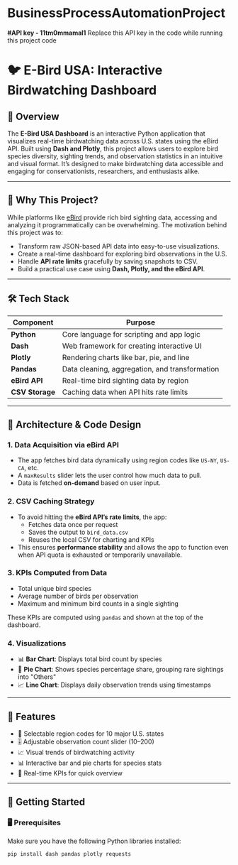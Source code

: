 # BusinessProcessAutomationProject

**#API key - 11tm0mmamal1** Replace this API key in the code while running this project code

# 🐦 E-Bird USA: Interactive Birdwatching Dashboard

## 📌 Overview

The **E-Bird USA Dashboard** is an interactive Python application that visualizes real-time birdwatching data across U.S. states using the eBird API. Built using **Dash and Plotly**, this project allows users to explore bird species diversity, sighting trends, and observation statistics in an intuitive and visual format. It’s designed to make birdwatching data accessible and engaging for conservationists, researchers, and enthusiasts alike.

---

## 🎯 Why This Project?

While platforms like [eBird](https://ebird.org/home) provide rich bird sighting data, accessing and analyzing it programmatically can be overwhelming. The motivation behind this project was to:

- Transform raw JSON-based API data into easy-to-use visualizations.
- Create a real-time dashboard for exploring bird observations in the U.S.
- Handle **API rate limits** gracefully by saving snapshots to CSV.
- Build a practical use case using **Dash, Plotly, and the eBird API**.

---

## 🛠 Tech Stack

| Component           | Purpose                                     |
|--------------------|---------------------------------------------|
| **Python**         | Core language for scripting and app logic   |
| **Dash**           | Web framework for creating interactive UI   |
| **Plotly**         | Rendering charts like bar, pie, and line    |
| **Pandas**         | Data cleaning, aggregation, and transformation |
| **eBird API**      | Real-time bird sighting data by region      |
| **CSV Storage**    | Caching data when API hits rate limits      |

---

## 🧠 Architecture & Code Design

### 1. **Data Acquisition via eBird API**
- The app fetches bird data dynamically using region codes like `US-NY`, `US-CA`, etc.
- A `maxResults` slider lets the user control how much data to pull.
- Data is fetched **on-demand** based on user input.

### 2. **CSV Caching Strategy**
- To avoid hitting the **eBird API’s rate limits**, the app:
  - Fetches data once per request
  - Saves the output to `bird_data.csv`
  - Reuses the local CSV for charting and KPIs
- This ensures **performance stability** and allows the app to function even when API quota is exhausted or temporarily unavailable.

### 3. **KPIs Computed from Data**
- Total unique bird species
- Average number of birds per observation
- Maximum and minimum bird counts in a single sighting

These KPIs are computed using `pandas` and shown at the top of the dashboard.

### 4. **Visualizations**
- 📊 **Bar Chart**: Displays total bird count by species
- 🥧 **Pie Chart**: Shows species percentage share, grouping rare sightings into "Others"
- 📈 **Line Chart**: Displays daily observation trends using timestamps

---

## 📂 Features

- 📍 Selectable region codes for 10 major U.S. states
- 🎚 Adjustable observation count slider (10–200)
- 📈 Visual trends of birdwatching activity
- 📊 Interactive bar and pie charts for species stats
- 🧾 Real-time KPIs for quick overview

---

## 🚀 Getting Started

### 🖥 Prerequisites
Make sure you have the following Python libraries installed:

```bash
pip install dash pandas plotly requests

